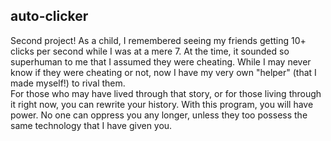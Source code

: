 ## auto-clicker
Second project! As a child, I remembered seeing my friends getting 10+ clicks per second while I was at a mere 7. At the time, it sounded so superhuman to me that I assumed they were cheating.
While I may never know if they were cheating or not, now I have my very own "helper" (that I made myself!) to rival them.</br>
For those who may have lived through that story, or for those living through it right now, you can rewrite your history. With this program, you will have power. No one can oppress you any longer, unless they too possess the same technology that I have given you.
